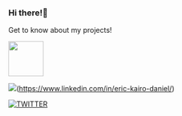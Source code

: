 

### Hi there!👋 

Get to know about my projects!

<img src="[https://hermes.digitalinnovation.one/assets/diome/logo-full.svg](https://www.dio.me/users/ericdaniel_valente)" width="70">

<img src="https://img.shields.io/badge/LinkedIn-0077B5?style=for-the-badge&logo=linkedin&logoColor=white">(https://www.linkedin.com/in/eric-kairo-daniel/)

[![TWITTER](https://img.shields.io/badge/Twitter-1DA1F2?style=for-the-badge&logo=twitter&logoColor=white/)](https://x.com/dev_ericc)
  
